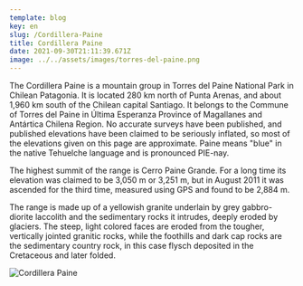 ```yaml
---
template: blog
key: en
slug: /Cordillera-Paine
title: Cordillera Paine
date: 2021-09-30T21:11:39.671Z
image: ../../assets/images/torres-del-paine.png
---
```


The Cordillera Paine is a mountain group in Torres del Paine National Park in Chilean Patagonia. It is located 280 km north of Punta Arenas, and about 1,960 km south of the Chilean capital Santiago. It belongs to the Commune of Torres del Paine in Última Esperanza Province of Magallanes and Antártica Chilena Region. No accurate surveys have been published, and published elevations have been claimed to be seriously inflated, so most of the elevations given on this page are approximate. Paine means "blue" in the native Tehuelche language and is pronounced PIE-nay.

The highest summit of the range is Cerro Paine Grande. For a long time its elevation was claimed to be 3,050 m or 3,251 m, but in August 2011 it was ascended for the third time, measured using GPS and found to be 2,884 m.

The range is made up of a yellowish granite underlain by grey gabbro-diorite laccolith and the sedimentary rocks it intrudes, deeply eroded by glaciers. The steep, light colored faces are eroded from the tougher, vertically jointed granitic rocks, while the foothills and dark cap rocks are the sedimentary country rock, in this case flysch deposited in the Cretaceous and later folded.

![Cordillera Paine](../../assets/images/torres-del-paine.png)
